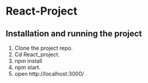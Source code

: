 # React-Project

## Installation and running the project
1. Clone the project repo.
2. Cd React_project.
3. npm install
4. npm start.
5. open http://localhost:3000/ .
